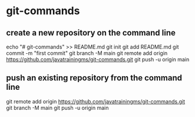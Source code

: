 # git-commands
## create a new repository on the command line
echo "# git-commands" >> README.md
git init
git add README.md
git commit -m "first commit"
git branch -M main
git remote add origin https://github.com/javatrainingms/git-commands.git
git push -u origin main

## push an existing repository from the command line
git remote add origin https://github.com/javatrainingms/git-commands.git
git branch -M main
git push -u origin main
